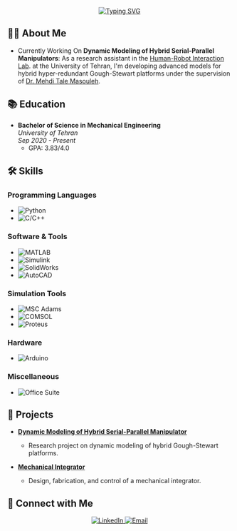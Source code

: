 <div align="center">

[![Typing SVG](https://readme-typing-svg.demolab.com?font=Space+Grotesk&duration=1500&pause=1000&color=2D9CCD&background=AAEDF024&center=true&vCenter=true&multiline=true&repeat=false&width=700&height=100&lines=Hi+I'm+Alireza+Kamali;+Undergraduate+Mechanical+Engineering+student;University+of+Tehran)](https://git.io/typing-svg)

</div>



<!-- About Me -->
## 🙋‍♂️ About Me

-  Currently Working On **Dynamic Modeling of Hybrid Serial-Parallel Manipulators**: As a research assistant in the [Human-Robot Interaction Lab](https://taarlab.com/#:~:text=%D8%A2%D8%B2%D9%85%D8%A7%DB%8C%D8%B4%DA%AF%D8%A7%D9%87%20%D8%AA%D8%B9%D8%A7%D9%85%D9%84%20%D8%A7%D9%86%D8%B3%D8%A7%D9%86%20%D9%88%20%D8%B1%D8%A8%D8%A7%D8%AA%20%D8%A8%D8%A7%20%D9%87%D8%AF%D9%81%20%D9%87%D9%85%DA%AF%D8%B1%D8%A7%DB%8C%DB%8C%20%D9%85%D8%A8%D8%A7%D8%AD%D8%AB%20%D9%85%D8%AE%D8%AA%D9%84%D9%81,%D9%85%D8%B4%D8%AE%D8%B5%20%D8%B4%D8%AF%D9%87%20%D8%AA%D8%B9%D8%B1%DB%8C%D9%81%20%D8%B4%D8%AF%D9%87%20%D8%A7%D9%86%D8%AF.). at the University of Tehran, I'm developing advanced models for hybrid hyper-redundant Gough-Stewart platforms under the supervision of [Dr. Mehdi Tale Masouleh](https://scholar.google.com/citations?user=gkiFy20AAAAJ&hl=en).



## 📚 Education
- **Bachelor of Science in Mechanical Engineering**  
  *University of Tehran*  
  *Sep 2020 - Present*  
  - GPA: 3.83/4.0

<!-- Skills -->
## 🛠️ Skills

### Programming Languages
- ![Python](https://img.shields.io/badge/Python-3776AB?style=for-the-badge&logo=python&logoColor=white)
- ![C/C++](https://img.shields.io/badge/C/C++-00599C?style=for-the-badge&logo=c&logoColor=white)

### Software & Tools
- ![MATLAB](https://img.shields.io/badge/MATLAB-0076A8?style=for-the-badge&logo=mathworks&logoColor=white)
- ![Simulink](https://img.shields.io/badge/Simulink-0076A8?style=for-the-badge&logo=mathworks&logoColor=white)
- ![SolidWorks](https://img.shields.io/badge/SolidWorks-FF0000?style=for-the-badge&logo=dassaultsystemes&logoColor=white)
- ![AutoCAD](https://img.shields.io/badge/AutoCAD-E34F26?style=for-the-badge&logo=autodesk&logoColor=white)

### Simulation Tools
- ![MSC Adams](https://img.shields.io/badge/MSC%20Adams-2D2D2D?style=for-the-badge&logoColor=white)
- ![COMSOL](https://img.shields.io/badge/COMSOL-2D2D2D?style=for-the-badge&logo=comsol&logoColor=white)
- ![Proteus](https://img.shields.io/badge/Proteus-00599C?style=for-the-badge&logoColor=white)

### Hardware
- ![Arduino](https://img.shields.io/badge/Arduino-00979D?style=for-the-badge&logo=arduino&logoColor=white)

### Miscellaneous
- ![Office Suite](https://img.shields.io/badge/Microsoft_Office-D83B01?style=for-the-badge&logo=microsoft-office&logoColor=white)


<!-- Projects -->
## 🚀 Projects

- **[Dynamic Modeling of Hybrid Serial-Parallel Manipulator](https://github.com/your-username/dynamic-modeling-hybrid-manipulator)**
  - Research project on dynamic modeling of hybrid Gough-Stewart platforms.
  
- **[Mechanical Integrator](https://github.com/your-username/mechanical-integrator)**
  - Design, fabrication, and control of a mechanical integrator.


<!-- Connect with Me -->
## 🤝 Connect with Me

<p align="center">
  <a href="https://www.linkedin.com/in/alireza-kamali-8840a7268/">
    <img src="https://img.shields.io/badge/LinkedIn-Alireza%20Kamali-blue?style=for-the-badge&logo=linkedin" alt="LinkedIn" />
  </a>
  <a href="mailto:alirezakamali@ut.ac.ir">
    <img src="https://img.shields.io/badge/Email-alirezakamali@ut.ac.ir-0078D4?style=for-the-badge&logo=gmail&logoColor=white" alt="Email" />
  </a>
</p>

